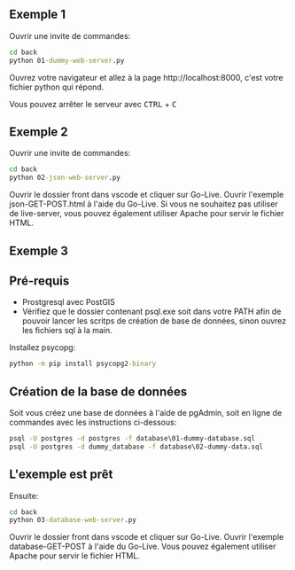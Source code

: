 ## Exemple 1

Ouvrir une invite de commandes:

```cmd
cd back
python 01-dummy-web-server.py
```

Ouvrez votre navigateur et allez à la page http://localhost:8000, c'est votre fichier python qui répond.

Vous pouvez arrêter le serveur avec <kbd>CTRL</kbd> + <kbd>C</kbd>

## Exemple 2

Ouvrir une invite de commandes:

```cmd
cd back
python 02-json-web-server.py
```

Ouvrir le dossier front dans vscode et cliquer sur Go-Live. Ouvrir l'exemple json-GET-POST.html à l'aide du Go-Live. Si vous ne souhaitez pas utiliser de live-server, vous pouvez également utiliser Apache pour servir le fichier HTML.

## Exemple 3

## Pré-requis

* Prostgresql avec PostGIS
* Vérifiez que le dossier contenant psql.exe soit dans votre PATH afin de pouvoir lancer les scritps de création de base de données, sinon ouvrez les fichiers sql à la main.

Installez psycopg:

```cmd
python -m pip install psycopg2-binary
```

## Création de la base de données

Soit vous créez une base de données à l'aide de pgAdmin, soit en ligne de commandes avec les instructions ci-dessous:

```cmd
psql -U postgres -d postgres -f database\01-dummy-database.sql
psql -U postgres -d dummy_database -f database\02-dummy-data.sql
```

## L'exemple est prêt

Ensuite:

```cmd
cd back
python 03-database-web-server.py
```

Ouvrir le dossier front dans vscode et cliquer sur Go-Live. Ouvrir l'exemple database-GET-POST à l'aide du Go-Live. Vous pouvez également utiliser Apache pour servir le fichier HTML.
